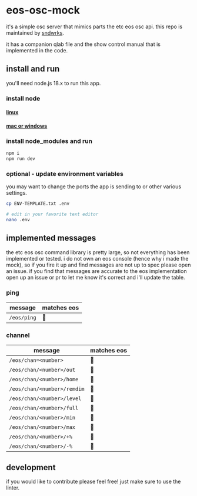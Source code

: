 # eos-osc-mock

it's a simple osc server that mimics parts the etc eos osc api. this repo is maintained by [sndwrks](https://sndwrks.xyz/haze-watch).

it has a companion qlab file and the show control manual that is implemented in the code.

## install and run

you'll need node.js 18.x to run this app.

### install node

#### [linux](https://github.com/nodesource/distributions)
#### [mac or windows](https://nodejs.org/en/download)

### install node_modules and run

```sh
npm i
npm run dev
```

### optional - update environment variables

you may want to change the ports the app is sending to or other various settings.

```sh
cp ENV-TEMPLATE.txt .env

# edit in your favorite text editor
nano .env
```

## implemented messages

the etc eos osc command library is pretty large, so not everything has been implemented or tested. i do not own an eos console (hence why i made the mock), so if you fire it up and find messages are not up to spec please open an issue. if you find that messages are accurate to the eos implementation open up an issue or pr to let me know it's correct and i'll update the table.

### ping

| message | matches eos |
| --- | --- |
| `/eos/ping` | 🤷 |

### channel

| message | matches eos |
| --- | --- |
| `/eos/chan=<number>` | 🤷 |
| `/eos/chan/<number>/out` | 🤷 |
| `/eos/chan/<number>/home` | 🤷 |
| `/eos/chan/<number>/remdim` | 🤷 |
| `/eos/chan/<number>/level` | 🤷 |
| `/eos/chan/<number>/full` | 🤷 |
| `/eos/chan/<number>/min` | 🤷 |
| `/eos/chan/<number>/max` | 🤷 |
| `/eos/chan/<number>/+%` | 🤷 |
| `/eos/chan/<number>/-%` | 🤷 |

## development

if you would like to contribute please feel free! just make sure to use the linter.